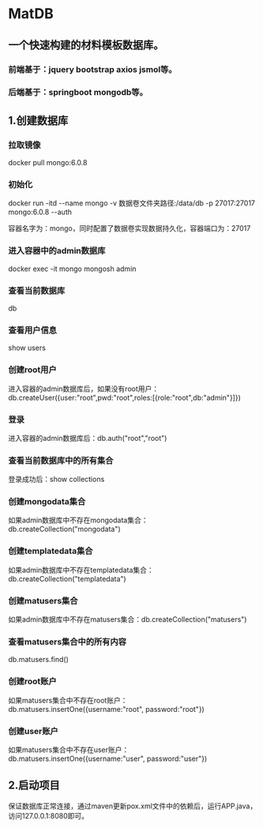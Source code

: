 # MatDB

## 一个快速构建的材料模板数据库。

### 前端基于：jquery bootstrap axios jsmol等。
### 后端基于：springboot mongodb等。

## 1.创建数据库

### 拉取镜像
docker pull mongo:6.0.8

### 初始化
docker run -itd --name mongo -v 数据卷文件夹路径:/data/db -p 27017:27017 mongo:6.0.8 --auth

容器名字为：mongo，同时配置了数据卷实现数据持久化，容器端口为：27017

### 进入容器中的admin数据库
docker exec -it mongo mongosh admin

### 查看当前数据库
db

### 查看用户信息
show users

### 创建root用户
进入容器的admin数据库后，如果没有root用户：db.createUser({user:"root",pwd:"root",roles:[{role:"root",db:"admin"}]})

### 登录
进入容器的admin数据库后：db.auth("root","root")

### 查看当前数据库中的所有集合
登录成功后：show collections

### 创建mongodata集合
如果admin数据库中不存在mongodata集合：db.createCollection("mongodata")

### 创建templatedata集合
如果admin数据库中不存在templatedata集合：db.createCollection("templatedata")

### 创建matusers集合
如果admin数据库中不存在matusers集合：db.createCollection("matusers")

### 查看matusers集合中的所有内容
db.matusers.find()

### 创建root账户
如果matusers集合中不存在root账户：db.matusers.insertOne({username:"root", password:"root"})

### 创建user账户
如果matusers集合中不存在user账户：db.matusers.insertOne({username:"user", password:"user"})

## 2.启动项目
保证数据库正常连接，通过maven更新pox.xml文件中的依赖后，运行APP.java，访问127.0.0.1:8080即可。


